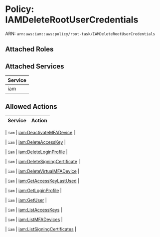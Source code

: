 # Policy: IAMDeleteRootUserCredentials

ARN: `arn:aws:iam::aws:policy/root-task/IAMDeleteRootUserCredentials`

## Attached Roles

## Attached Services

| Service |
|---------|
| iam |

## Allowed Actions

| Service | Action |
|:-------:|--------|

| `iam` | [iam:DeactivateMFADevice](../actions.md#iam:deactivatemfadevice) |

| `iam` | [iam:DeleteAccessKey](../actions.md#iam:deleteaccesskey) |

| `iam` | [iam:DeleteLoginProfile](../actions.md#iam:deleteloginprofile) |

| `iam` | [iam:DeleteSigningCertificate](../actions.md#iam:deletesigningcertificate) |

| `iam` | [iam:DeleteVirtualMFADevice](../actions.md#iam:deletevirtualmfadevice) |

| `iam` | [iam:GetAccessKeyLastUsed](../actions.md#iam:getaccesskeylastused) |

| `iam` | [iam:GetLoginProfile](../actions.md#iam:getloginprofile) |

| `iam` | [iam:GetUser](../actions.md#iam:getuser) |

| `iam` | [iam:ListAccessKeys](../actions.md#iam:listaccesskeys) |

| `iam` | [iam:ListMFADevices](../actions.md#iam:listmfadevices) |

| `iam` | [iam:ListSigningCertificates](../actions.md#iam:listsigningcertificates) |
